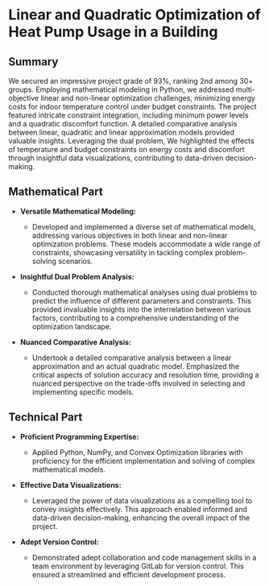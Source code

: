 # Linear and Quadratic Optimization of Heat Pump Usage in a Building

## Summary

We secured an impressive project grade of 93%, ranking 2nd among 30+ groups. Employing mathematical modeling in Python, we addressed multi-objective linear and non-linear optimization challenges, minimizing energy costs for indoor temperature control under budget constraints. The project featured intricate constraint integration, including minimum power levels and a quadratic discomfort function. A detailed comparative analysis between linear, quadratic and linear approximation models provided valuable insights. Leveraging the dual problem, We highlighted the effects of temperature and budget constraints on energy costs and discomfort through insightful data visualizations, contributing to data-driven decision-making.

## Mathematical Part

- **Versatile Mathematical Modeling:**
  - Developed and implemented a diverse set of mathematical models, addressing various objectives in both linear and non-linear optimization problems. These models accommodate a wide range of constraints, showcasing versatility in tackling complex problem-solving scenarios.

- **Insightful Dual Problem Analysis:**
  - Conducted thorough mathematical analyses using dual problems to predict the influence of different parameters and constraints. This provided invaluable insights into the interrelation between various factors, contributing to a comprehensive understanding of the optimization landscape.

- **Nuanced Comparative Analysis:**
  - Undertook a detailed comparative analysis between a linear approximation and an actual quadratic model. Emphasized the critical aspects of solution accuracy and resolution time, providing a nuanced perspective on the trade-offs involved in selecting and implementing specific models.

## Technical Part

- **Proficient Programming Expertise:**
  - Applied Python, NumPy, and Convex Optimization libraries with proficiency for the efficient implementation and solving of complex mathematical models.

- **Effective Data Visualizations:**
  - Leveraged the power of data visualizations as a compelling tool to convey insights effectively. This approach enabled informed and data-driven decision-making, enhancing the overall impact of the project.

- **Adept Version Control:**
  - Demonstrated adept collaboration and code management skills in a team environment by leveraging GitLab for version control. This ensured a streamlined and efficient development process.


